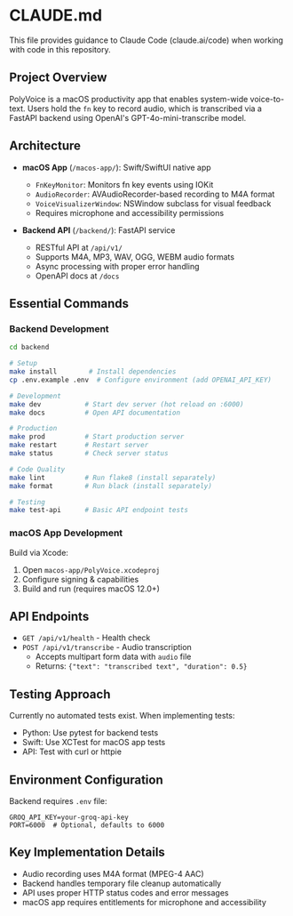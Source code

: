 # CLAUDE.md

This file provides guidance to Claude Code (claude.ai/code) when working with code in this repository.

## Project Overview

PolyVoice is a macOS productivity app that enables system-wide voice-to-text. Users hold the `fn` key to record audio, which is transcribed via a FastAPI backend using OpenAI's GPT-4o-mini-transcribe model.

## Architecture

- **macOS App** (`/macos-app/`): Swift/SwiftUI native app
  - `FnKeyMonitor`: Monitors fn key events using IOKit
  - `AudioRecorder`: AVAudioRecorder-based recording to M4A format
  - `VoiceVisualizerWindow`: NSWindow subclass for visual feedback
  - Requires microphone and accessibility permissions

- **Backend API** (`/backend/`): FastAPI service
  - RESTful API at `/api/v1/`
  - Supports M4A, MP3, WAV, OGG, WEBM audio formats
  - Async processing with proper error handling
  - OpenAPI docs at `/docs`

## Essential Commands

### Backend Development

```bash
cd backend

# Setup
make install        # Install dependencies
cp .env.example .env  # Configure environment (add OPENAI_API_KEY)

# Development
make dev           # Start dev server (hot reload on :6000)
make docs          # Open API documentation

# Production
make prod          # Start production server
make restart       # Restart server
make status        # Check server status

# Code Quality
make lint          # Run flake8 (install separately)
make format        # Run black (install separately)

# Testing
make test-api      # Basic API endpoint tests
```

### macOS App Development

Build via Xcode:
1. Open `macos-app/PolyVoice.xcodeproj`
2. Configure signing & capabilities
3. Build and run (requires macOS 12.0+)

## API Endpoints

- `GET /api/v1/health` - Health check
- `POST /api/v1/transcribe` - Audio transcription
  - Accepts multipart form data with `audio` file
  - Returns: `{"text": "transcribed text", "duration": 0.5}`

## Testing Approach

Currently no automated tests exist. When implementing tests:
- Python: Use pytest for backend tests
- Swift: Use XCTest for macOS app tests
- API: Test with curl or httpie

## Environment Configuration

Backend requires `.env` file:
```
GROQ_API_KEY=your-groq-api-key
PORT=6000  # Optional, defaults to 6000
```

## Key Implementation Details

- Audio recording uses M4A format (MPEG-4 AAC)
- Backend handles temporary file cleanup automatically
- API uses proper HTTP status codes and error messages
- macOS app requires entitlements for microphone and accessibility